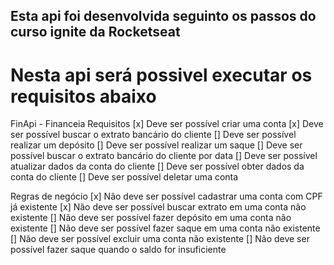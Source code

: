 ## Esta api foi desenvolvida seguinto os passos do curso ignite da Rocketseat

# Nesta api será possivel executar os requisitos abaixo

FinApi - Financeia
Requisitos
[x] Deve ser possível criar uma conta
[x] Deve ser possível buscar o extrato bancário do cliente
[] Deve ser possível realizar um depósito
[] Deve ser possível realizar um saque
[] Deve ser possível buscar o extrato bancário do cliente por data
[] Deve ser possível atualizar dados da conta do cliente
[] Deve ser possível obter dados da conta do cliente
[] Deve ser possível deletar uma conta

Regras de negócio
[x] Não deve ser possível cadastrar uma conta com CPF já existente
[x] Não deve ser possível buscar extrato em uma conta não existente
[] Não deve ser possível fazer depósito em uma conta não existente
[] Não deve ser possível fazer saque em uma conta não existente
[] Não deve ser possível excluir uma conta não existente
[] Não deve ser possível fazer saque quando o saldo for insuficiente